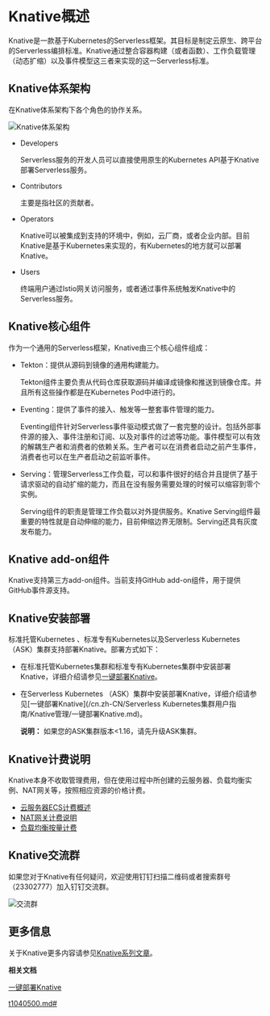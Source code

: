 # Knative概述

Knative是一款基于Kubernetes的Serverless框架。其目标是制定云原生、跨平台的Serverless编排标准。Knative通过整合容器构建（或者函数）、工作负载管理（动态扩缩）以及事件模型这三者来实现的这一Serverless标准。

## Knative体系架构

在Knative体系架构下各个角色的协作关系。

![Knative体系架构](https://static-aliyun-doc.oss-accelerate.aliyuncs.com/assets/img/zh-CN/2373001061/p48848.png)

-   Developers

    Serverless服务的开发人员可以直接使用原生的Kubernetes API基于Knative部署Serverless服务。

-   Contributors

    主要是指社区的贡献者。

-   Operators

    Knative可以被集成到支持的环境中，例如，云厂商，或者企业内部。目前Knative是基于Kubernetes来实现的，有Kubernetes的地方就可以部署Knative。

-   Users

    终端用户通过Istio网关访问服务，或者通过事件系统触发Knative中的Serverless服务。


## Knative核心组件

作为一个通用的Serverless框架，Knative由三个核心组件组成：

-   Tekton：提供从源码到镜像的通用构建能力。

    Tekton组件主要负责从代码仓库获取源码并编译成镜像和推送到镜像仓库。并且所有这些操作都是在Kubernetes Pod中进行的。

-   Eventing：提供了事件的接入、触发等一整套事件管理的能力。

    Eventing组件针对Serverless事件驱动模式做了一套完整的设计。包括外部事件源的接入、事件注册和订阅、以及对事件的过滤等功能。事件模型可以有效的解耦生产者和消费者的依赖关系。生产者可以在消费者启动之前产生事件，消费者也可以在生产者启动之前监听事件。

-   Serving：管理Serverless工作负载，可以和事件很好的结合并且提供了基于请求驱动的自动扩缩的能力，而且在没有服务需要处理的时候可以缩容到零个实例。

    Serving组件的职责是管理工作负载以对外提供服务。Knative Serving组件最重要的特性就是自动伸缩的能力，目前伸缩边界无限制。Serving还具有灰度发布能力。


## Knative add-on组件

Knative支持第三方add-on组件。当前支持GitHub add-on组件，用于提供GitHub事件源支持。

## Knative安装部署

标准托管Kubernetes 、标准专有Kubernetes以及Serverless Kubernetes （ASK）集群支持部署Knative。部署方式如下：

-   在标准托管Kubernetes集群和标准专有Kubernetes集群中安装部署Knative，详细介绍请参见[一键部署Knative](/cn.zh-CN/Kubernetes集群用户指南/Knative管理/Knative组件管理/一键部署Knative.md)。
-   在Serverless Kubernetes （ASK）集群中安装部署Knative，详细介绍请参见[一键部署Knative](/cn.zh-CN/Serverless Kubernetes集群用户指南/Knative管理/一键部署Knative.md)。

    **说明：** 如果您的ASK集群版本<1.16，请先升级ASK集群。


## Knative计费说明

Knative本身不收取管理费用，但在使用过程中所创建的云服务器、负载均衡实例、NAT网关等，按照相应资源的价格计费。

-   [云服务器ECS计费概述](/cn.zh-CN/产品定价/计费概述.md)
-   [NAT网关计费说明](/cn.zh-CN/购买指南/NAT网关计费说明.md)
-   [负载均衡按量计费](/cn.zh-CN/传统型负载均衡CLB/传统型负载均衡产品定价/按量计费.md)

## Knative交流群

如果您对于Knative有任何疑问，欢迎使用钉钉扫描二维码或者搜索群号（23302777）加入钉钉交流群。

![交流群](https://static-aliyun-doc.oss-accelerate.aliyuncs.com/assets/img/zh-CN/3099899061/p210838.png)

## 更多信息

关于Knative更多内容请参见[Knative系列文章](https://yq.aliyun.com/articles/719274)。

**相关文档**  


[一键部署Knative](/cn.zh-CN/Kubernetes集群用户指南/Knative管理/Knative组件管理/一键部署Knative.md)

[t1040500.md\#](/cn.zh-CN/Kubernetes集群用户指南/Knative管理/Knative服务管理/创建Knative服务.md)


